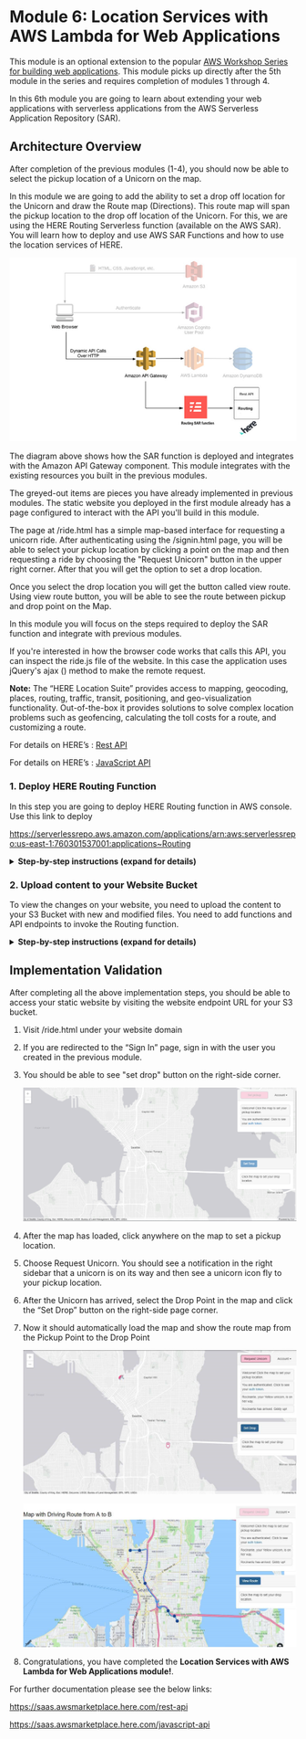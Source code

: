 # Module 6: Location Services with AWS Lambda for Web Applications

This module is an optional extension to the popular [AWS Workshop Series for building web applications](https://github.com/aws-samples/aws-serverless-workshops/tree/master/WebApplication). This module picks up directly after the 5th module in the series and requires completion of modules 1 through 4.

In this 6th module you are going to learn about extending your web applications with serverless applications from the AWS Serverless Application Repository (SAR).

## Architecture Overview

After completion of the previous modules (1-4), you should now be able to select the pickup location of a Unicorn on the map. 

In this module we are going to add the ability to set a drop off location for the Unicorn and draw the Route map (Directions). This route map will span the pickup location to the drop off location of the Unicorn. For this, we are using the HERE Routing Serverless function (available on the AWS SAR). You will learn how to deploy and use AWS SAR Functions and how to use the location services of HERE.

![Restful-api architecture](../6_HERE_Lambda_Extension/Routing_images/restful-api-architecture2.jpg)

The diagram above shows how the SAR function is deployed and integrates with the Amazon API Gateway component. This module integrates with the existing resources you built in the previous modules. 

The greyed-out items are pieces you have already implemented in previous modules. The static website you deployed in the first module already has a page configured to interact with the API you'll build in this module. 

The page at /ride.html has a simple map-based interface for requesting a unicorn ride. After authenticating using the /signin.html page, you will be able to select your pickup location by clicking a point on the map and then requesting a ride by choosing the "Request Unicorn" button in the upper right corner. After that you will get the option to set a drop location. 

Once you select the drop location you will get the button called view route. Using view route button, you will be able to see the route between pickup and drop point on the Map.

In this module you will focus on the steps required to deploy the SAR function and integrate with previous modules.

If you're interested in how the browser code works that calls this API, you can inspect the ride.js file of the website. In this case the application uses jQuery's ajax () method to make the remote request.

<strong>Note:</strong> The “HERE Location Suite” provides access to mapping, geocoding, places, routing, traffic, transit, positioning, and geo-visualization functionality. Out-of-the-box it provides solutions to solve complex location problems such as geofencing, calculating the toll costs for a route, and customizing a route. 

For details on HERE’s : [Rest API](https://saas.awsmarketplace.here.com/rest-api)

For details on HERE’s : [JavaScript API](https://saas.awsmarketplace.here.com/javascript-api)

### 1. Deploy HERE Routing Function

In this step you are going to deploy HERE Routing function in AWS console. Use this link to deploy 

https://serverlessrepo.aws.amazon.com/applications/arn:aws:serverlessrepo:us-east-1:760301537001:applications~Routing

<details>
<summary><strong>Step-by-step instructions (expand for details)</strong></summary><p>

1. Click on below URL link, it leads to AWS Routing SAR function 
     https://serverlessrepo.aws.amazon.com/applications/arn:aws:serverlessrepo:us-east-1:760301537001:applications~Routing
     
     ![Deploy SAR Screenshot](../6_HERE_Lambda_Extension/Routing_images/rotingdeploy.PNG)

1. For deployment of this function you need to have HERE Account, so first sign up for HERE account

1. Sign up for a free or paid plan on
     https://aws.amazon.com/marketplace/pp/B07JPLG9SR/?ref=_ptnr_aws_sar
     

     ![Deploy SAR Screenshot](../6_HERE_Lambda_Extension/Routing_images/Here_Credentials_0.png)
     
1. Provide your basic details and Register for your HERE account

1. After successful registration, the HERE Portal will generate your app_id and app_code. It may take few minutes to generate your credentials

1. Once complete you should see a screen like this containing your app_id & app_code.

   ![Deploy SAR Screenshot](../6_HERE_Lambda_Extension/Routing_images/Here_Credentials_3.png)

1. Save your HERE Location Services API app_id & app_code. Next, we will use this credentials to deploy the function.

1. Go back to the function deployment page.

3. Find the “Deploy” button on the right corner of the page, click on “Deploy” button. It provides the environmental set up for the function.

4. On the next page, find the Application settings in the bottom right corner of the page.

     ![Deploy SAR Screenshot](../6_HERE_Lambda_Extension/Routing_images/RoutingFunctionDeploy2.png)

5. Preferably use the Default Application name. 

6. Enter your HERE app_id and app_code which you have created earlier

7. Click “Deploy” to deploy your function.

8. It may take few minutes of your time to create and deploy the function, once it’s deployed successfully you will get a message ‘Your application has been deployed’.

     ![Deploy SAR Screenshot](../6_HERE_Lambda_Extension/Routing_images/RoutingFunctionDeploy3.png)

9. Once you see a success message, click on the “Test app” button, it will open your Lambda function which you have deployed..

1. Click on the API Gateway, to generate an endpoint to access your function.

1. Note down the complete API endpoint to configure with your bucket.

     ![Deploy SAR Screenshot](../6_HERE_Lambda_Extension/Routing_images/RoutingFunctionDeploy4.PNG)
</p></details>

### 2. Upload content to your Website Bucket

To view the changes on your website, you need to upload the content to your S3 Bucket with new and modified files. You need to add functions and API endpoints to invoke the Routing function.

<details>
<summary><strong>Step-by-step instructions (expand for details)</strong></summary><p>

1. Go to AWS Management Console.

1. In the AWS Management Console choose Services then select S3 under Storage.

1. Select your bucket which you have created and used in the previous modules.

1. Click the link below and download the zip file (website_files.zip) and extract it to your local machine.

    https://github.com/heremaps/devrel-workshops/blob/master/aws-serverless/web-application/6_HERE_Lambda_Extension/website_files.zip
     
2. Browse to the directory where you saved the files locally which you have downloaded in previous step. Open the file “ride.js” with any text editor. 

3. Find the function “handleViewRoute” in ride.js code, In ajax URL enter/paste the API endpoint which you have noted in step-2

     ![Deploy SAR Screenshot](../6_HERE_Lambda_Extension/Routing_images/RoutingFunctionDeploy6.png)

1. Save the file.

1. Go back to AWS Console -> S3 Bucket Page, here you need to upload (add/replace) 4 files Choose Upload

1. In overview tab, find the ‘css’ folder and open it, click on upload button and now click on “Add files” to browse to the directory where you saved the files locally which you have downloaded in previous step select ‘routing.css’ file inside css folder and click on upload or you can drag and drop the file from the local directly.

1. Go back to the S3 bucket main overview tab, find the ‘js’ folder and open it, click on upload button and now click on “Add files” browse to the directory where you saved the files locally which you have downloaded in previous step select ‘ride.js’ & ‘map.js’ files and upload

1. Go back to the S3 bucket main overview tab, click on upload button and now click on “Add files” browse to the directory where you saved the files locally which you have downloaded in previous step select ‘ride.html’ file and upload
          
     ![Deploy SAR Screenshot](../6_HERE_Lambda_Extension/Routing_images/RoutingFunctionDeploy7.png)
     

     **File List:**
     
     HTML file:
     ride.html – Map UI has been modified and Set Drop UI has been added additionally
     
     CSS folder:
     route.css – It help us to get the route map UI
     
     JS folder:
     ride.js – Additionally included a function to handle the routing request from ride.html
     map.js – Invoked the here map and displays the route from Pick to Drop Location

</p></details>

## Implementation Validation

After completing all the above implementation steps, you should be able to access your static website by visiting the website endpoint URL for your S3 bucket.

<p>
     
1. Visit /ride.html under your website domain

1. If you are redirected to the “Sign In” page, sign in with the user you created in the previous module.

1. You should be able to see "set drop" button on the right-side corner.

     ![Deploy SAR Screenshot](../6_HERE_Lambda_Extension/Routing_images/RoutingFunctionDeploy8.png)

1. After the map has loaded, click anywhere on the map to set a pickup location. 

1. Choose Request Unicorn. You should see a notification in the right sidebar that a unicorn is on its way and then see a unicorn icon fly to your pickup location.

1. After the Unicorn has arrived, select the Drop Point in the map and click the “Set Drop” button on the right-side page corner.

1. Now it should automatically load the map and show the route map from the Pickup Point to the Drop Point

     ![Deploy SAR Screenshot](../6_HERE_Lambda_Extension/Routing_images/RoutingFunctionDeploy9.png)
     
     ![Deploy SAR Screenshot](../6_HERE_Lambda_Extension/Routing_images/RoutingFunctionDeploy10.png)

1. Congratulations, you have completed the **Location Services with AWS Lambda for Web Applications module!**.

</p>

For further documentation please see the below links:
     
   https://saas.awsmarketplace.here.com/rest-api 
     
   https://saas.awsmarketplace.here.com/javascript-api







